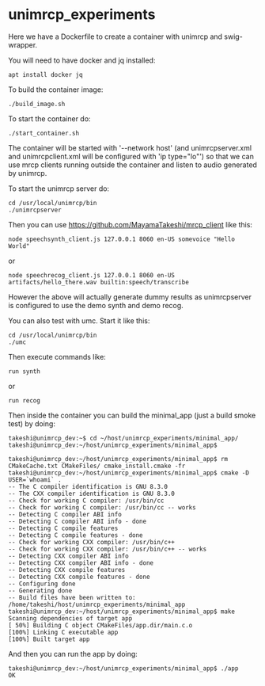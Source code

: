 # unimrcp_experiments

Here we have a Dockerfile to create a container with unimrcp and swig-wrapper.

You will need to have docker and jq installed:
```
apt install docker jq
```

To build the container image:
```
./build_image.sh
```

To start the container do:
```
./start_container.sh
```

The container will be started with '--network host' (and unimrcpserver.xml and unimrcpclient.xml will be configured with 'ip type="lo"') so that we can use mrcp clients running outside the container and listen to audio generated by unimrcp.

To start the unimrcp server do:
```
cd /usr/local/unimrcp/bin
./unimrcpserver
```

Then you can use https://github.com/MayamaTakeshi/mrcp_client like this:
```
node speechsynth_client.js 127.0.0.1 8060 en-US somevoice "Hello World"
```
or
```
node speechrecog_client.js 127.0.0.1 8060 en-US artifacts/hello_there.wav builtin:speech/transcribe
```

However the above will actually generate dummy results as unimrcpserver is configured to use the demo synth and demo recog.


You can also test with umc. Start it like this:
```
cd /usr/local/unimrcp/bin
./umc
```
Then execute commands like:
```
run synth
```
or
```
run recog
```


Then inside the container you can build the minimal_app (just a build smoke test) by doing:

```
takeshi@unimrcp_dev:~$ cd ~/host/unimrcp_experiments/minimal_app/
takeshi@unimrcp_dev:~/host/unimrcp_experiments/minimal_app$ 

takeshi@unimrcp_dev:~/host/unimrcp_experiments/minimal_app$ rm CMakeCache.txt CMakeFiles/ cmake_install.cmake -fr
takeshi@unimrcp_dev:~/host/unimrcp_experiments/minimal_app$ cmake -D USER=`whoami` .
-- The C compiler identification is GNU 8.3.0
-- The CXX compiler identification is GNU 8.3.0
-- Check for working C compiler: /usr/bin/cc
-- Check for working C compiler: /usr/bin/cc -- works
-- Detecting C compiler ABI info
-- Detecting C compiler ABI info - done
-- Detecting C compile features
-- Detecting C compile features - done
-- Check for working CXX compiler: /usr/bin/c++
-- Check for working CXX compiler: /usr/bin/c++ -- works
-- Detecting CXX compiler ABI info
-- Detecting CXX compiler ABI info - done
-- Detecting CXX compile features
-- Detecting CXX compile features - done
-- Configuring done
-- Generating done
-- Build files have been written to: /home/takeshi/host/unimrcp_experiments/minimal_app
takeshi@unimrcp_dev:~/host/unimrcp_experiments/minimal_app$ make
Scanning dependencies of target app
[ 50%] Building C object CMakeFiles/app.dir/main.c.o
[100%] Linking C executable app
[100%] Built target app

```

And then you can run the app by doing:
```
takeshi@unimrcp_dev:~/host/unimrcp_experiments/minimal_app$ ./app 
OK
```
